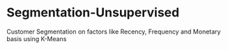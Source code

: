 # Segmentation-Unsupervised
 Customer Segmentation on factors like Recency, Frequency and Monetary basis using K-Means
